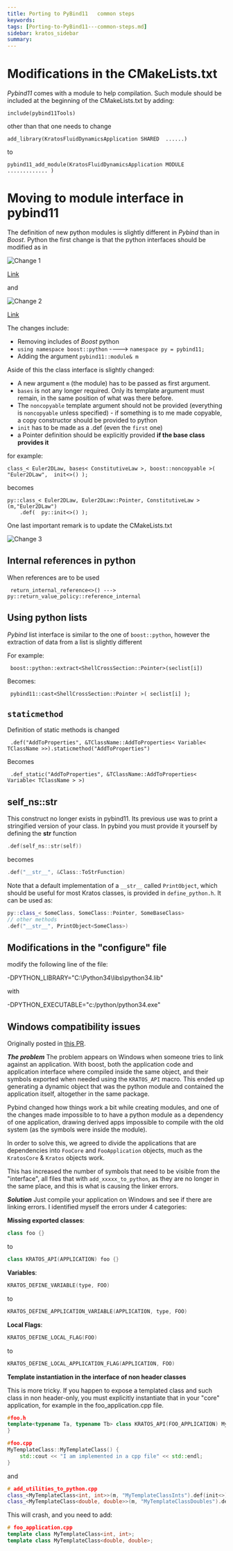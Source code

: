 ```yaml
---
title: Porting to PyBind11   common steps
keywords: 
tags: [Porting-to-PyBind11---common-steps.md]
sidebar: kratos_sidebar
summary: 
---
```


# Modifications in the CMakeLists.txt
*Pybind11* comes with a module to help compilation. Such module should be included at the beginning of the CMakeLists.txt by adding:

    include(pybind11Tools)

other than that one needs to change

    add_library(KratosFluidDynamicsApplication SHARED  ......)

to

    pybind11_add_module(KratosFluidDynamicsApplication MODULE ............. )

# Moving to module interface in pybind11
The definition of new python modules is slightly different in *Pybind* than in *Boost*. Python
the first change is that the python interfaces should be modified as in

![Change 1](https://raw.githubusercontent.com/KratosMultiphysics/Documentation/master/Wiki_files/Porting-to-PyBind11---common-steps/change1.png)

[Link](https://github.com/KratosMultiphysics/Kratos/blob/eb4f48418e9b28e4a920fd1c524842ac42a84b44/applications/FluidDynamicsApplication/custom_python/add_custom_constitutive_laws_to_python.h)

and 

![Change 2](https://raw.githubusercontent.com/KratosMultiphysics/Documentation/master/Wiki_files/Porting-to-PyBind11---common-steps/change2.png)

[Link](https://github.com/KratosMultiphysics/Kratos/blob/eb4f48418e9b28e4a920fd1c524842ac42a84b44/applications/FluidDynamicsApplication/custom_python/add_custom_constitutive_laws_to_python.cpp)

The changes include:
* Removing includes of *Boost* python
* `using namespace boost::python` ----> `namespace py = pybind11;`
* Adding the argument `pybind11::module& m`

Aside of this the class interface is slightly changed:
* A new argument `m` (the module) has to be passed as first argument.
* `bases` is not any longer required. Only its template argument must remain, in the same position of what was there before.
* The `noncopyable` template argument should not be provided (everything is `noncopyable` unless specified) - if something is to me made copyable, a copy constructor should be provided to python
* `init` has to be made as a .def (even the `first` one)
* a Pointer definition should be explicitly provided **if the base class provides it**

for example:

    class_< Euler2DLaw, bases< ConstitutiveLaw >, boost::noncopyable >( "Euler2DLaw",  init<>() );

becomes

    py::class_< Euler2DLaw, Euler2DLaw::Pointer, ConstitutiveLaw >(m,"Euler2DLaw")
        .def(  py::init<>() );

One last important remark is to update the CMakeLists.txt

![Change 3](https://raw.githubusercontent.com/KratosMultiphysics/Documentation/master/Wiki_files/Porting-to-PyBind11---common-steps/change_3.png?raw=true)

## Internal references in python
When references are to be used

     return_internal_reference<>() ---> py::return_value_policy::reference_internal

## Using python lists
*Pybind* list interface is similar to the one of `boost::python`, however the extraction of data from a list is slightly different

For example:

     boost::python::extract<ShellCrossSection::Pointer>(seclist[i])

Becomes:

     pybind11::cast<ShellCrossSection::Pointer >( seclist[i] );

## `staticmethod`

Definition of static methods is changed

     .def("AddToProperties", &TClassName::AddToProperties< Variable< TClassName >>).staticmethod("AddToProperties")

Becomes

     .def_static("AddToProperties", &TClassName::AddToProperties< Variable< TClassName > >)

## self_ns::str

This construct no longer exists in pybind11. Its previous use was to print a stringified version of your class. In pybind you must provide it yourself by defining the __str__ function 

```cpp
.def(self_ns::str(self))
```

becomes 

```cpp
.def("__str__", &Class::ToStrFunction)
```
Note that a default implementation of a `__str__` called `PrintObject`, which should be useful for most Kratos classes, is provided in `define_python.h`. It can be used as:
```cpp
py::class_< SomeClass, SomeClass::Pointer, SomeBaseClass>
// other methods
.def("__str__", PrintObject<SomeClass>)
```

## Modifications in the "configure" file
modify the following line of the file:

-DPYTHON_LIBRARY="C:\Python34\libs\python34.lib"

with

-DPYTHON_EXECUTABLE="c:/python/python34.exe"

## Windows compatibility issues

Originally posted in [this PR](https://github.com/KratosMultiphysics/Kratos/pull/1830#issuecomment-380099368).


_**The problem**_
The problem appears on Windows when someone tries to link against an application. With boost, both the application code and application interface where compiled inside the same object, and their symbols exported when needed using the `KRATOS_API` macro. This ended up generating a dynamic object that was the python module and contained the application itself, altogether in the same package.

Pybind changed how things work a bit while creating modules, and one of the changes made impossible to to have a python module as a dependency of one application, drawing derived apps impossible to compile with the old system (as the symbols were inside the module).

In order to solve this, we agreed to divide the applications that are dependencies into `FooCore` and `FooApplication` objects, much as the `KratosCore` & `Kratos` objects work.

This has increased the number of symbols that need to be visible from the "interface", all files that with `add_xxxxx_to_python`, as they are no longer in the same place, and this is what is causing the linker errors.

_**Solution**_
Just compile your application on Windows and see if there are linking errors. I identified myself the errors under 4 categories:

**Missing exported classes**:

```cpp
class foo {}
```
to
```cpp
class KRATOS_API(APPLICATION) foo {}
```

**Variables**:

```cpp
KRATOS_DEFINE_VARIABLE(type, FOO)
```
to
```cpp
KRATOS_DEFINE_APPLICATION_VARIABLE(APPLICATION, type, FOO)
```

**Local Flags**:

```cpp
KRATOS_DEFINE_LOCAL_FLAG(FOO)
```
to
```cpp
KRATOS_DEFINE_LOCAL_APPLICATION_FLAG(APPLICATION, FOO)
```
**Template instantiation in the interface of non header classes**

This is more tricky. If you happen to expose a templated class and such class in non header-only, you must explicitly instantiate that in your "core" application, for example in the foo_application.cpp file.

```cpp
#foo.h
template<typename Ta, typename Tb> class KRATOS_API(FOO_APPLICATION) MyTemplateClass{
}

#foo.cpp
MyTemplateClass::MyTemplateClass() {
    std::cout << "I am implemented in a cpp file" << std::endl;
}
```
and
```cpp
# add_utilities_to_python.cpp
class_<MyTemplateClass<int, int>>(m, "MyTemplateClassInts").def(init<>);
class_<MyTemplateClass<double, double>>(m, "MyTemplateClassDoubles").def(init<>);
```

This will crash, and you need to add:

```cpp
# foo_application.cpp
template class MyTemplateClass<int, int>;
template class MyTemplateClass<double, double>;
```
